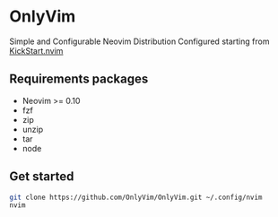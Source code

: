 # OnlyVim

Simple and Configurable Neovim Distribution
Configured starting from [KickStart.nvim](https://github.com/nvim-lua/kickstart.nvim)

## Requirements packages
- Neovim >= 0.10
- fzf
- zip
- unzip
- tar
- node

## Get started
```sh
git clone https://github.com/OnlyVim/OnlyVim.git ~/.config/nvim
nvim
```
